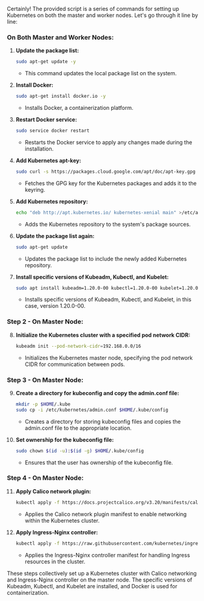 Certainly! The provided script is a series of commands for setting up Kubernetes on both the master and worker nodes. Let's go through it line by line:

### On Both Master and Worker Nodes:

1. **Update the package list:**
   ```bash
   sudo apt-get update -y
   ```
   - This command updates the local package list on the system.

2. **Install Docker:**
   ```bash
   sudo apt-get install docker.io -y
   ```
   - Installs Docker, a containerization platform.

3. **Restart Docker service:**
   ```bash
   sudo service docker restart
   ```
   - Restarts the Docker service to apply any changes made during the installation.

4. **Add Kubernetes apt-key:**
   ```bash
   sudo curl -s https://packages.cloud.google.com/apt/doc/apt-key.gpg | apt-key add -
   ```
   - Fetches the GPG key for the Kubernetes packages and adds it to the keyring.

5. **Add Kubernetes repository:**
   ```bash
   echo "deb http://apt.kubernetes.io/ kubernetes-xenial main" >/etc/apt/sources.list.d/kubernetes.list
   ```
   - Adds the Kubernetes repository to the system's package sources.

6. **Update the package list again:**
   ```bash
   sudo apt-get update
   ```
   - Updates the package list to include the newly added Kubernetes repository.

7. **Install specific versions of Kubeadm, Kubectl, and Kubelet:**
   ```bash
   sudo apt install kubeadm=1.20.0-00 kubectl=1.20.0-00 kubelet=1.20.0-00 -y
   ```
   - Installs specific versions of Kubeadm, Kubectl, and Kubelet, in this case, version 1.20.0-00.

### Step 2 - On Master Node:

8. **Initialize the Kubernetes cluster with a specified pod network CIDR:**
   ```bash
   kubeadm init --pod-network-cidr=192.168.0.0/16
   ```
   - Initializes the Kubernetes master node, specifying the pod network CIDR for communication between pods.

### Step 3 - On Master Node:

9. **Create a directory for kubeconfig and copy the admin.conf file:**
   ```bash
   mkdir -p $HOME/.kube
   sudo cp -i /etc/kubernetes/admin.conf $HOME/.kube/config
   ```
   - Creates a directory for storing kubeconfig files and copies the admin.conf file to the appropriate location.

10. **Set ownership for the kubeconfig file:**
    ```bash
    sudo chown $(id -u):$(id -g) $HOME/.kube/config
    ```
    - Ensures that the user has ownership of the kubeconfig file.

### Step 4 - On Master Node:

11. **Apply Calico network plugin:**
    ```bash
    kubectl apply -f https://docs.projectcalico.org/v3.20/manifests/calico.yaml
    ```
    - Applies the Calico network plugin manifest to enable networking within the Kubernetes cluster.

12. **Apply Ingress-Nginx controller:**
    ```bash
    kubectl apply -f https://raw.githubusercontent.com/kubernetes/ingress-nginx/controller-v0.49.0/deploy/static/provider/baremetal/deploy.yaml
    ```
    - Applies the Ingress-Nginx controller manifest for handling Ingress resources in the cluster.

These steps collectively set up a Kubernetes cluster with Calico networking and Ingress-Nginx controller on the master node. The specific versions of Kubeadm, Kubectl, and Kubelet are installed, and Docker is used for containerization.
